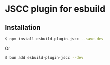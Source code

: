 # JSCC plugin for esbuild

## Installation

```sh
$ npm install esbuild-plugin-jscc --save-dev
```

Or

```sh
$ bun add esbuild-plugin-jscc --dev
```
